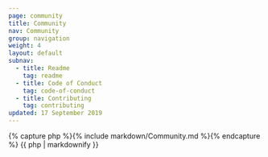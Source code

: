 ```yaml
---
page: community
title: Community
nav: Community
group: navigation
weight: 4
layout: default
subnav:
  - title: Readme
    tag: readme
  - title: Code of Conduct
    tag: code-of-conduct
  - title: Contributing
    tag: contributing
updated: 17 September 2019
---
```


<div class="docs-section">
		{% capture php %}{% include markdown/Community.md %}{% endcapture %}
		{{ php | markdownify }}
</div>
